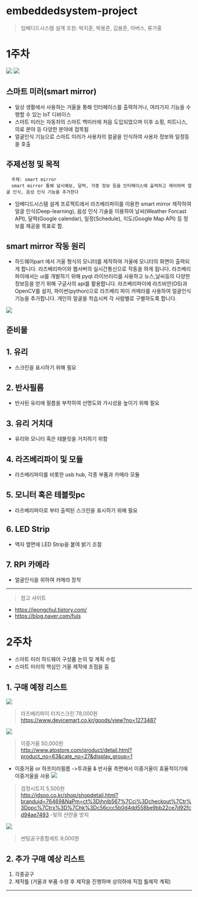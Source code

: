 # embeddedsystem-project
> 임베디드시스템 설계
> 조원: 박지훈, 박용준, 김용준, 아버스, 류가홍
# 1주차
![](header.png)
![](Face.jpg)

## 스마트 미러(smart mirror)
 - 일상 생활에서 사용하는 거울을 통해 인터페이스를 출력하거나, 여러가지 기능을 수행할 수 있는 IoT 디바이스
 - 스마트 미러는 자동차의 스마트 백미러에 처음 도입되었으며 이후 쇼핑, 피트니스, 의료 분야 등 다양한 분야에 접목됨
 - 얼굴인식 기능으로 스마트 미러가 사용자의 얼굴을 인식하여 사용자 정보와 일정등을 호출

## 주제선정 및 목적
      주제: smart mirror 
      smart mirror 통해 날시예보, 달력, 각종 정보 등을 인터페이스에 출력하고 제어하며 얼굴 인식, 음성 인식 기능을 추가한다

- 임베디드시스템 설계 프로젝트에서 라즈베리파이를 이용한 smart mirror 제작하여 얼굴 인식(Deep-learning), 음성 인식 기술을 이용하여 날씨(Weather Forcast API), 달력(Google calendar), 일정(Schedule), 지도(Google Map API) 등 정보를 제공을 목표로 함.

## smart mirror 작동 원리
 - 하드웨어part 에서 거울 형식의 모니터를 제작하여 거울에 모니터의 화면이 출력되게 합니다. 
   라즈베리파이와 웹서버의 실시간통신으로 작동을 하게 됩니다. 라즈베리파이에서는 ui를 개발하기 위해 pyqt 라이브러리를 사용하고 뉴스,날씨등의 다양한 정보등을 얻기 위해 구글사의        api를 활용합니다. 
  라즈베리파이에 라즈비안(OS)과 OpenCV를 설치, 파이썬(python)으로 라즈베리 파이 카메라를 사용하여 얼굴인식기능을 추가합니다. 개인의 얼굴을 학습시켜 각 사람별로 구별하도록 합니다.
  

![](operate.png)

## 준비물

## 1. 유리
- 스크린을 표시하기 위해 필요

## 2. 반사필름
- 반사된 유리에 필름을 부착하여 선명도와 가시성을 높이기 위해 필요

## 3. 유리 거치대
- 유리와 모니터 혹은 테블릿을 거치하기 위함

## 4. 라즈베리파이 및 모듈
- 라즈베리파이를 비롯한 usb hub, 각종 부품과 카메라 모듈

## 5. 모니터 혹은 테블릿pc
- 라즈베리파이로 부터 출력된 스크린을 표시하기 위해 필요
            
## 6. LED Strip
- 액자 옆면에 LED Strip을 붙여 밝기 조절

## 7. RPI 카메라
- 얼굴인식을 위하여 카메라 장착

***


>참고 사이트
- https://jeongchul.tistory.com/
- https://blog.naver.com/fuls

# 2주차
- 스마트 미러 하드웨어 구성품 논의 및 계획 수립 
- 스마트 미러의 핵심인 거울 제작에 초점을 둠

## 1. 구매 예정 리스트
![](RPI_TouchScreen.PNG) 
>라즈베리파이 터치스크린 78,000원
https://www.devicemart.co.kr/goods/view?no=1273487

![](Mirror.PNG)
>이중거울 50,000원          
http://www.atostore.com/product/detail.html?product_no=63&cate_no=27&display_group=1
- 이중거울 or 하프미러필름 ->투과율 & 반사율 측면에서 이중거울이 효율적이기에 이중거울을 사용
![](black.png)
>검정시트지 5,500원                             
http://jdsoo.co.kr/shop/shopdetail.html?branduid=76469&NaPm=ct%3Djhnlb567%7Cci%3Dcheckout%7Ctr%3Dppc%7Ctrx%3D%7Chk%3Dc56ccc5b0d4dd558be9bb22ce7d92fcd94ae7493
-빛의 산란을 방지

![](1.png)
>썬팅공구종합세트 9,000원

## 2. 추가 구매 예상 리스트
1. 각종공구
2. 제작틀 
(거울과 부품 수령 후 제작을 진행하며 상의하에 직접 틀제작 계획)

***

